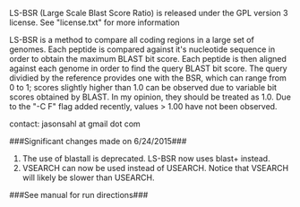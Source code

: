 LS-BSR (Large Scale Blast Score Ratio) is released under the GPL version 3 license.  See "license.txt" for more information

LS-BSR is a method to compare all coding regions in a large set of genomes.
Each peptide is compared against it's nucleotide sequence in order to obtain
the maximum BLAST bit score.  Each peptide is then aligned against each genome
in order to find the query BLAST bit score.  The query dividied by the reference
provides one with the BSR, which can range from 0 to 1; scores slightly higher
than 1.0 can be observed due to variable bit scores obtained by BLAST.  In my opinion,
they should be treated as 1.0.  Due to the "-C F" flag added recently, values > 1.00
have not been observed.

contact: jasonsahl at gmail dot com

###Significant changes made on 6/24/2015###

1. The use of blastall is deprecated. LS-BSR now uses blast+ instead.
2. VSEARCH can now be used instead of USEARCH. Notice that VSEARCH will likely be slower than USEARCH. 

###See manual for run directions###

  
